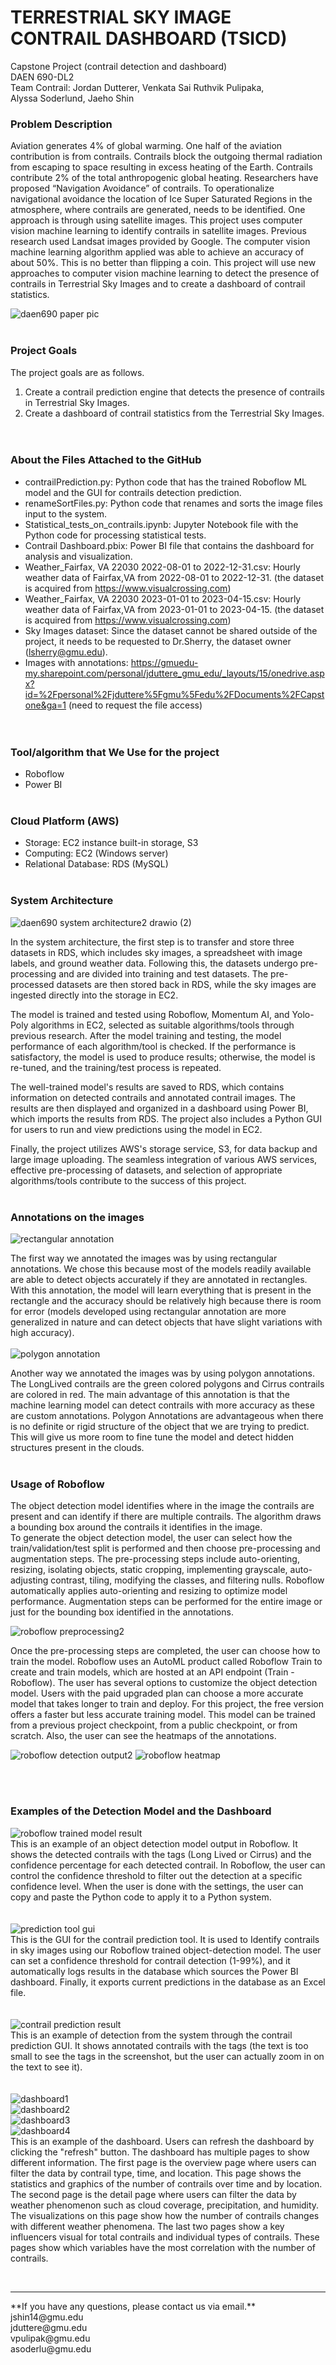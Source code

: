 # TERRESTRIAL SKY IMAGE CONTRAIL DASHBOARD (TSICD) #

Capstone Project (contrail detection and dashboard) <br>
DAEN 690-DL2 <br>
Team Contrail: Jordan Dutterer, Venkata Sai Ruthvik Pulipaka, Alyssa Soderlund, Jaeho Shin <br>

### Problem Description <br>
Aviation generates 4% of global warming. One half of the aviation contribution is from contrails. Contrails block the outgoing thermal radiation from escaping to space resulting in excess heating of the Earth. Contrails contribute 2% of the total anthropogenic global heating. Researchers have proposed “Navigation Avoidance” of contrails. To operationalize navigational avoidance the location of Ice Super Saturated Regions in the atmosphere, where contrails are generated, needs to be identified. One approach is through using satellite images. This project uses computer vision machine learning to identify contrails in satellite images. Previous research used Landsat images provided by Google. The computer vision machine learning algorithm applied was able to achieve an accuracy of about 50%. This is no better than flipping a coin. This project will use new approaches to computer vision machine learning to detect the presence of contrails in Terrestrial Sky Images and to create a dashboard of contrail statistics. 
  
![daen690 paper pic](https://user-images.githubusercontent.com/123881529/230802355-35e53630-f22b-4f2c-a283-6769ca961030.png)
<br><br>


  
### Project Goals <br>
The project goals are as follows. <br>
1. Create a contrail prediction engine that detects the presence of contrails in Terrestrial Sky Images. <br>
2. Create a dashboard of contrail statistics from the Terrestrial Sky Images. <br>
<br><br>

### About the Files Attached to the GitHub <br>
 - contrailPrediction.py: Python code that has the trained Roboflow ML model and the GUI for contrails detection prediction. <br>
 - renameSortFiles.py: Python code that renames and sorts the image files input to the system.
 - Statistical_tests_on_contrails.ipynb: Jupyter Notebook file with the Python code for processing statistical tests. <br>
 - Contrail Dashboard.pbix: Power BI file that contains the dashboard for analysis and visualization.
 - Weather_Fairfax, VA 22030 2022-08-01 to 2022-12-31.csv: Hourly weather data of Fairfax,VA from 2022-08-01 to 2022-12-31. (the dataset is acquired from https://www.visualcrossing.com)<br>
 - Weather_Fairfax, VA 22030 2023-01-01 to 2023-04-15.csv: Hourly weather data of Fairfax,VA from 2023-01-01 to 2023-04-15. (the dataset is acquired from https://www.visualcrossing.com)<br>
 - Sky Images dataset: Since the dataset cannot be shared outside of the project, it needs to be requested to Dr.Sherry, the dataset owner (lsherry@gmu.edu). <br>
 - Images with annotations: https://gmuedu-my.sharepoint.com/personal/jduttere_gmu_edu/_layouts/15/onedrive.aspx?id=%2Fpersonal%2Fjduttere%5Fgmu%5Fedu%2FDocuments%2FCapstone&ga=1 (need to request the file access) <br>
<br><br>

### Tool/algorithm that We Use for the project
 - Roboflow
 - Power BI
<br><br>

### Cloud Platform (AWS)
 - Storage: EC2 instance built-in storage, S3
 - Computing: EC2 (Windows server)
 - Relational Database: RDS (MySQL)
<br><br>

### System Architecture
![daen690 system architecture2 drawio (2)](https://user-images.githubusercontent.com/123881529/235490310-9306ac0b-b5a6-4254-be0c-2100e4ef90d0.png)

In the system architecture, the first step is to transfer and store three datasets in RDS, which includes sky images, a spreadsheet with image labels, and ground weather data. Following this, the datasets undergo pre-processing and are divided into training and test datasets. The pre-processed datasets are then stored back in RDS, while the sky images are ingested directly into the storage in EC2. 

The model is trained and tested using Roboflow, Momentum AI, and Yolo-Poly algorithms in EC2, selected as suitable algorithms/tools through previous research. After the model training and testing, the model performance of each algorithm/tool is checked. If the performance is satisfactory, the model is used to produce results; otherwise, the model is re-tuned, and the training/test process is repeated. 

The well-trained model's results are saved to RDS, which contains information on detected contrails and annotated contrail images. The results are then displayed and organized in a dashboard using Power BI, which imports the results from RDS. The project also includes a Python GUI for users to run and view predictions using the model in EC2. 

Finally, the project utilizes AWS's storage service, S3, for data backup and large image uploading. The seamless integration of various AWS services, effective pre-processing of datasets, and selection of appropriate algorithms/tools contribute to the success of this project. 
<br><br>

### Annotations on the images
![rectangular annotation](https://user-images.githubusercontent.com/123881529/230802491-2334bfd2-6d9b-47e7-80ed-8258817be2b1.png)

The first way we annotated the images was by using rectangular annotations. We chose this because most of the models readily available are able to detect objects accurately if they are annotated in rectangles. With this annotation, the model will learn everything that is present in the rectangle and the accuracy should be relatively high because there is room for error (models developed using rectangular annotation are more generalized in nature and can detect objects that have slight variations with high accuracy).  
<br>
![polygon annotation](https://user-images.githubusercontent.com/123881529/230802541-ca004f6b-9313-49d3-8f77-e128aca35e30.png)

Another way we annotated the images was by using polygon annotations. The LongLived contrails are the green colored polygons and Cirrus contrails are colored in red. The main advantage of this annotation is that the machine learning model can detect contrails with more accuracy as these are custom annotations. Polygon Annotations are advantageous when there is no definite or rigid structure of the object that we are trying to predict. This will give us more room to fine tune the model and detect hidden structures present in the clouds. 
<br><br>
### Usage of Roboflow
The object detection model identifies where in the image the contrails are present and can identify if there are multiple contrails. The algorithm draws a bounding box around the contrails it identifies in the image.  
To generate the object detection model, the user can select how the train/validation/test split is performed and then choose pre-processing and augmentation steps. The pre-processing steps include auto-orienting, resizing, isolating objects, static cropping, implementing grayscale, auto-adjusting contrast, tiling, modifying the classes, and filtering nulls. Roboflow automatically applies auto-orienting and resizing to optimize model performance. Augmentation steps can be performed for the entire image or just for the bounding box identified in the annotations.

![roboflow preprocessing2](https://user-images.githubusercontent.com/123881529/230802898-905c833b-040b-4fca-b387-d804f2514853.png)

Once the pre-processing steps are completed, the user can choose how to train the model. Roboflow uses an AutoML product called Roboflow Train to create and train models, which are hosted at an API endpoint (Train - Roboflow). The user has several options to customize the object detection model. Users with the paid upgraded plan can choose a more accurate model that takes longer to train and deploy. For this project, the free version offers a faster but less accurate training model. This model can be trained from a previous project checkpoint, from a public checkpoint, or from scratch. Also, the user can see the heatmaps of the annotations.

![roboflow detection output2](https://user-images.githubusercontent.com/123881529/230802915-08ce9437-78f5-4dde-b312-1c567b3a30bb.png)
![roboflow heatmap](https://user-images.githubusercontent.com/123881529/230802786-742c2cf7-5627-4621-a124-5518ccbf137b.png)


<br><br>

### Examples of the Detection Model and the Dashboard
![roboflow trained model result](https://user-images.githubusercontent.com/123881529/235490376-f753562a-5117-4fd8-8c01-85230aa39149.png) <br>
This is an example of an object detection model output in Roboflow. It shows the detected contrails with the tags (Long Lived or Cirrus) and the confidence percentage for each detected contrail. In Roboflow, the user can control the confidence threshold to filter out the detection at a specific confidence level. When the user is done with the settings, the user can copy and paste the Python code to apply it to a Python system. <br>
<br><br>
![prediction tool gui](https://user-images.githubusercontent.com/123881529/235492898-4df28b2e-1e29-47d9-bcc6-ddcb58c80990.png) <br>
This is the GUI for the contrail prediction tool. It is used to Identify contrails in sky images using our Roboflow trained object-detection model. The user can set a confidence threshold for contrail detection (1-99%), and it automatically logs results in the database which sources the Power BI dashboard. Finally, it exports current predictions in the database as an Excel file.<br>
<br><br>
![contrail prediction result](https://user-images.githubusercontent.com/123881529/235490538-fa5b325e-e15e-4e49-af0b-69117b946632.png) <br>
This is an example of detection from the system through the contrail prediction GUI. It shows annotated contrails with the tags (the text is too small to see the tags in the screenshot, but the user can actually zoom in on the text to see it). <br>
<br><br>
![dashboard1](https://user-images.githubusercontent.com/123881529/235490587-1e1846fc-4ded-456d-9c0f-778cf3739d46.png) <br>
![dashboard2](https://user-images.githubusercontent.com/123881529/235490595-d3650fa4-f6df-4e8b-b1cc-59dcb017b729.png) <br>
![dashboard3](https://user-images.githubusercontent.com/123881529/235490604-20ef3288-7fc5-4993-8eec-0ed03ce79d5a.png) <br>
![dashboard4](https://user-images.githubusercontent.com/123881529/235490608-d6810539-f584-4ff7-9316-a73f15ca2d26.png) <br>
This is an example of the dashboard. Users can refresh the dashboard by clicking the "refresh" button. The dashboard has multiple pages to show different information. The first page is the overview page where users can filter the data by contrail type, time, and location. This page shows the statistics and graphics of the number of contrails over time and by location. The second page is the detail page where users can filter the data by weather phenomenon such as cloud coverage, precipitation, and humidity. The visualizations on this page show how the number of contrails changes with different weather phenomena. The last two pages show a key influencers visual for total contrails and individual types of contrails. These pages show which variables have the most correlation with the number of contrails. 


<br>
<hr>
**If you have any questions, please contact us via email.** <br>
jshin14@gmu.edu <br>
jduttere@gmu.edu <br>
vpulipak@gmu.edu <br>
asoderlu@gmu.edu <br>

